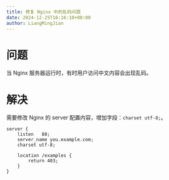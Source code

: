 ```yaml
---
title: 修复 Nginx 中的乱码问题
date: 2024-12-25T16:16:10+08:00
author: LiangMingJian
---
```


# 问题

当 Nginx 服务器运行时，有时用户访问中文内容会出现乱码。

# 解决

需要修改 Nginx 的 server 配置内容，增加字段：`charset utf-8;`。

```
server {
    listen   80;
    server_name you.example.com;
    charset utf-8;
    
    location /examples {
        return 403;
    }
}
```
